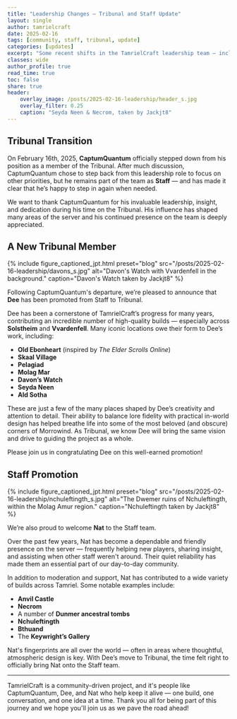 ```yaml
---
title: "Leadership Changes – Tribunal and Staff Update"
layout: single
author: tamrielcraft
date: 2025-02-16
tags: [community, staff, tribunal, update]
categories: [updates]
excerpt: "Some recent shifts in the TamrielCraft leadership team — including a Tribunal stepping down and two new promotions from within the community."
classes: wide
author_profile: true
read_time: true
toc: false
share: true
header:
    overlay_image: /posts/2025-02-16-leadership/header_s.jpg
    overlay_filter: 0.25
    caption: "Seyda Neen & Necrom, taken by Jackjt8"
---
```


## Tribunal Transition

On February 16th, 2025, **CaptumQuantum** officially stepped down from his position as a member of the Tribunal. After much discussion, CaptumQuantum chose to step back from this leadership role to focus on other priorities, but he remains part of the team as **Staff** — and has made it clear that he’s happy to step in again when needed.

We want to thank CaptumQuantum for his invaluable leadership, insight, and dedication during his time on the Tribunal. His influence has shaped many areas of the server and his continued presence on the team is deeply appreciated.


## A New Tribunal Member

{% include figure_captioned_jpt.html
    preset="blog"
    src="/posts/2025-02-16-leadership/davons_s.jpg"
    alt="Davon's Watch with Vvardenfell in the background."
    caption="Davon's Watch taken by Jackjt8"
%}

Following CaptumQuantum's departure, we’re pleased to announce that **Dee** has been promoted from Staff to Tribunal.

Dee has been a cornerstone of TamrielCraft’s progress for many years, contributing an incredible number of high-quality builds — especially across **Solstheim** and **Vvardenfell**. Many iconic locations owe their form to Dee’s work, including:

- **Old Ebonheart** (inspired by *The Elder Scrolls Online*)  
- **Skaal Village**  
- **Pelagiad**  
- **Molag Mar**  
- **Davon’s Watch**  
- **Seyda Neen**  
- **Ald Sotha**

These are just a few of the many places shaped by Dee’s creativity and attention to detail. Their ability to balance lore fidelity with practical in-world design has helped breathe life into some of the most beloved (and obscure) corners of Morrowind. As Tribunal, we know Dee will bring the same vision and drive to guiding the project as a whole.

Please join us in congratulating Dee on this well-earned promotion!


## Staff Promotion

{% include figure_captioned_jpt.html
    preset="blog"
    src="/posts/2025-02-16-leadership/nchuleftingth_s.jpg"
    alt="The Dwemer ruins of Nchuleftingth, within the Molag Amur region."
    caption="Nchuleftingth taken by Jackjt8"
%}

We’re also proud to welcome **Nat** to the Staff team.

Over the past few years, Nat has become a dependable and friendly presence on the server — frequently helping new players, sharing insight, and assisting when other staff weren't around. Their quiet reliability has made them an essential part of our day-to-day community.

In addition to moderation and support, Nat has contributed to a wide variety of builds across Tamriel. Some notable examples include:

- **Anvil Castle**  
- **Necrom**  
- A number of **Dunmer ancestral tombs**  
- **Nchuleftingth**  
- **Bthuand**  
- The **Keywright’s Gallery**

Nat's fingerprints are all over the world — often in areas where thoughtful, atmospheric design is key. With Dee’s move to Tribunal, the time felt right to officially bring Nat onto the Staff team.

---

TamrielCraft is a community-driven project, and it's people like CaptumQuantum, Dee, and Nat who help keep it alive — one build, one conversation, and one idea at a time. Thank you all for being part of this journey and we hope you'll join us as we pave the road ahead!
